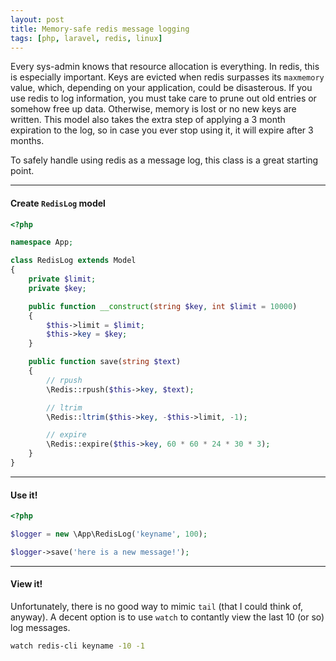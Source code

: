 ```yaml
---
layout: post
title: Memory-safe redis message logging
tags: [php, laravel, redis, linux]
---
```


Every sys-admin knows that resource allocation is everything.
In redis, this is especially important.
Keys are evicted when redis surpasses its `maxmemory` value, which, depending on your application, could be disasterous.
If you use redis to log information, you must take care to prune out old entries or somehow free up data.
Otherwise, memory is lost or no new keys are written.
This model also takes the extra step of applying a 3 month expiration to the log, so in case you ever stop using it, it will expire after 3 months.

To safely handle using redis as a message log, this class is a great starting point.

---

#### Create `RedisLog` model

```php
<?php

namespace App;

class RedisLog extends Model
{
    private $limit;
    private $key;

    public function __construct(string $key, int $limit = 10000)
    {
        $this->limit = $limit;
        $this->key = $key;
    }

    public function save(string $text)
    {
        // rpush
        \Redis::rpush($this->key, $text);

        // ltrim
        \Redis::ltrim($this->key, -$this->limit, -1);

        // expire
        \Redis::expire($this->key, 60 * 60 * 24 * 30 * 3);
    }
}
```

---

#### Use it!

```php
<?php

$logger = new \App\RedisLog('keyname', 100);

$logger->save('here is a new message!');
```

---

#### View it!

Unfortunately, there is no good way to mimic `tail` (that I could think of, anyway).
A decent option is to use `watch` to contantly view the last 10 (or so) log messages.

```bash
watch redis-cli keyname -10 -1
```